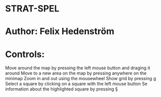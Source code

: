 # STRAT-SPEL
# Author: Felix Hedenström
# Controls: 
Move around the map by pressing the left mouse button and draging it around
Move to a new area on the map by pressing anywhere on the minimap
Zoom in and out using the mousewheel
Show grid by pressing g
Select a square by clicking on a square with the left mouse button
Se information about the highlighted square by pressing §